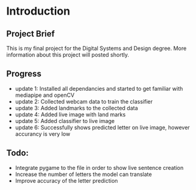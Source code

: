 # Introduction 
## Project Brief
This is my final project for the Digital Systems and Design degree. More information about this project will posted shortly.

## Progress
- update 1: Installed all dependancies and started to get familiar with mediapipe and openCV
- update 2: Collected webcam data to train the classifier
- update 3: Added landmarks to the collected data
- update 4: Added live image with land marks
- update 5: Added classifier to live image 
- update 6: Successfully shows predicted letter on live image, however accurancy is very low


## Todo:
- Integrate pygame to the file in order to show live sentence creation 
- Increase the number of letters the model can translate
- Improve accuracy of the letter prediction

